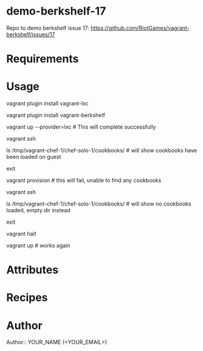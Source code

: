 # demo-berkshelf-17
Repo to demo berkshelf issue 17: https://github.com/RiotGames/vagrant-berkshelf/issues/17

# Requirements

# Usage
vagrant plugin install vagrant-lxc

vagrant plugin install vagrant-berkshelf

vagrant up --provider=lxc # This will complete successfully

vagrant ssh

  ls /tmp/vagrant-chef-1/chef-solo-1/cookbooks/ # will show cookbooks have been loaded on guest

  exit

vagrant provision # this will fail, unable to find any cookbooks

vagrant ssh

  ls /tmp/vagrant-chef-1/chef-solo-1/cookbooks/ # will show no cookbooks loaded, empty dir instead

  exit

vagrant halt

vagrant up # works again

# Attributes

# Recipes

# Author

Author:: YOUR_NAME (<YOUR_EMAIL>)
